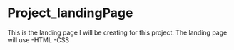# Project_landingPage
This is the landing page I will be creating for this project.
The landing page will use
-HTML
-CSS
